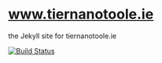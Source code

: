 # www.tiernanotoole.ie
the Jekyll site for tiernanotoole.ie

[![Build Status](https://travis-ci.org/tiernano/www.tiernanotoole.ie.svg?branch=master)](https://travis-ci.org/tiernano/www.tiernanotoole.ie)
